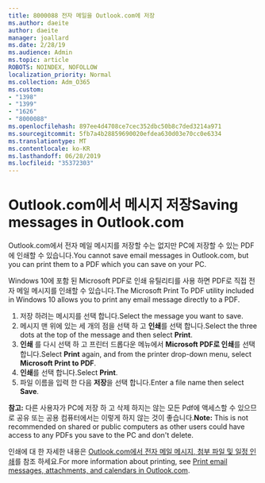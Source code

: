 ```yaml
---
title: 8000088 전자 메일을 Outlook.com에 저장
ms.author: daeite
author: daeite
manager: joallard
ms.date: 2/28/19
ms.audience: Admin
ms.topic: article
ROBOTS: NOINDEX, NOFOLLOW
localization_priority: Normal
ms.collection: Adm_O365
ms.custom:
- "1398"
- "1399"
- "1626"
- "8000088"
ms.openlocfilehash: 897ee4d4708ce7cec352dbc50b8c7ded3214a971
ms.sourcegitcommit: 5fb7a4b28859690020efdea630d03e70cc0e6334
ms.translationtype: MT
ms.contentlocale: ko-KR
ms.lasthandoff: 06/28/2019
ms.locfileid: "35372303"
---
```

# <a name="saving-messages-in-outlookcom"></a><span data-ttu-id="9799f-102">Outlook.com에서 메시지 저장</span><span class="sxs-lookup"><span data-stu-id="9799f-102">Saving messages in Outlook.com</span></span>

<span data-ttu-id="9799f-103">Outlook.com에서 전자 메일 메시지를 저장할 수는 없지만 PC에 저장할 수 있는 PDF에 인쇄할 수 있습니다.</span><span class="sxs-lookup"><span data-stu-id="9799f-103">You cannot save email messages in Outlook.com, but you can print them to a PDF which you can save on your PC.</span></span>

<span data-ttu-id="9799f-104">Windows 10에 포함 된 Microsoft PDF로 인쇄 유틸리티를 사용 하면 PDF로 직접 전자 메일 메시지를 인쇄할 수 있습니다.</span><span class="sxs-lookup"><span data-stu-id="9799f-104">The Microsoft Print To PDF utility included in Windows 10 allows you to print any email message directly to a PDF.</span></span>

1. <span data-ttu-id="9799f-105">저장 하려는 메시지를 선택 합니다.</span><span class="sxs-lookup"><span data-stu-id="9799f-105">Select the message you want to save.</span></span>
2. <span data-ttu-id="9799f-106">메시지 맨 위에 있는 세 개의 점을 선택 하 고 **인쇄**를 선택 합니다.</span><span class="sxs-lookup"><span data-stu-id="9799f-106">Select the three dots at the top of the message and then select **Print**.</span></span>
3. <span data-ttu-id="9799f-107">**인쇄** 를 다시 선택 하 고 프린터 드롭다운 메뉴에서 **Microsoft PDF로 인쇄**를 선택 합니다.</span><span class="sxs-lookup"><span data-stu-id="9799f-107">Select **Print** again, and from the printer drop-down menu, select **Microsoft Print to PDF**.</span></span>
4. <span data-ttu-id="9799f-108">**인쇄**를 선택 합니다.</span><span class="sxs-lookup"><span data-stu-id="9799f-108">Select **Print**.</span></span>
5. <span data-ttu-id="9799f-109">파일 이름을 입력 한 다음 **저장**을 선택 합니다.</span><span class="sxs-lookup"><span data-stu-id="9799f-109">Enter a file name then select **Save**.</span></span>

<span data-ttu-id="9799f-110">**참고:** 다른 사용자가 PC에 저장 하 고 삭제 하지는 않는 모든 Pdf에 액세스할 수 있으므로 공유 또는 공용 컴퓨터에서는 이렇게 하지 않는 것이 좋습니다.</span><span class="sxs-lookup"><span data-stu-id="9799f-110">**Note:** This is not recommended on shared or public computers as other users could have access to any PDFs you save to the PC and don't delete.</span></span>

<span data-ttu-id="9799f-111">인쇄에 대 한 자세한 내용은 [Outlook.com에서 전자 메일 메시지, 첨부 파일 및 일정 인쇄](https://support.office.com/article/c835b8e5-b310-4cab-ac15-b6eb95149855)를 참조 하세요.</span><span class="sxs-lookup"><span data-stu-id="9799f-111">For more information about printing, see [Print email messages, attachments, and calendars in Outlook.com](https://support.office.com/article/c835b8e5-b310-4cab-ac15-b6eb95149855).</span></span>